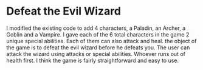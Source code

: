 # Defeat the Evil Wizard

I modified the existing code to add 4 characters, a Paladin, an Archer, a Goblin and a Vampire. 
I gave each of the 6 total characters in the game 2 unique special abilities. Each of them can also attack and heal.
the object of the game is to defeat the evil wizard before he defeats you. The user can attack the wizard using
attacks or special abilities. Whoever runs out of health first. I think the game is fairly straightforward and easy to use.
